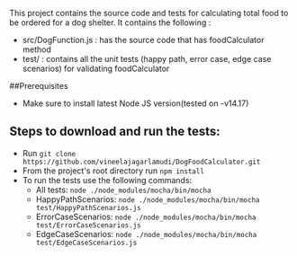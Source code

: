This project contains the source code and tests for calculating total food to be ordered for a dog shelter. It contains the following : 
- src/DogFunction.js : has the source code that has foodCalculator method
- test/ : contains all the unit tests (happy path, error case, edge case scenarios) for validating foodCalculator

##Prerequisites
- Make sure to install latest Node JS version(tested on -v14.17)

Steps to download and run the tests:
- 
- Run `git clone https://github.com/vineelajagarlamudi/DogFoodCalculator.git`
- From the project's root directory run `npm install`
- To run the tests use the following commands: 
  - All tests: `node ./node_modules/mocha/bin/mocha`
  - HappyPathScenarios: `node ./node_modules/mocha/bin/mocha test/HappyPathScenarios.js`
  - ErrorCaseScenarios: `node ./node_modules/mocha/bin/mocha test/ErrorCaseScenarios.js`
  - EdgeCaseScenarios: `node ./node_modules/mocha/bin/mocha test/EdgeCaseScenarios.js`


 


